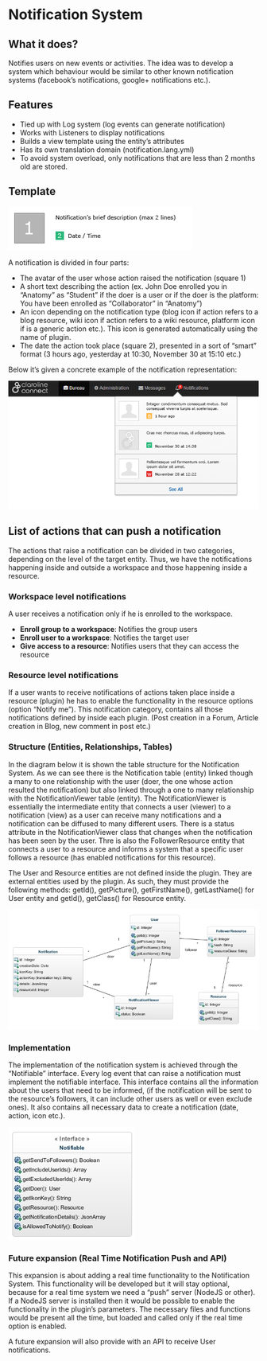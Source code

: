 Notification System
==========================


What it does?
-------------------------

Notifies users on new events or activities. The idea was to develop a system which behaviour would be similar to other known notification systems (facebook’s notifications, google+ notifications etc.).


Features
------------------------

*	Tied up with Log system (log events can generate notification)
*	Works with Listeners to display notifications
*	Builds a view template using the entity’s attributes
*	Has its own translation domain (notification.lang.yml)
*	To avoid system overload, only notifications that are less than 2 months old are stored.


Template
----------------------

![Notification template](img/notification_template.jpg "Notification template")

A notification is divided in four parts:
*	The avatar of the user whose action raised the notification (square 1)
*	A short text describing the action (ex. John Doe enrolled you in “Anatomy” as “Student” if the doer is a user or if the doer is the platform: You have been enrolled as “Collaborator” in “Anatomy”)
*	An icon depending on the notification type (blog icon if action refers to a blog resource, wiki icon if action refers to a wiki resource, platform icon if is a generic action etc.). This icon is generated automatically using the name of plugin.
*	The date the action took place (square 2), presented in a sort of “smart” format (3 hours ago, yesterday at 10:30, November 30 at 15:10 etc.) 

Below it’s given a concrete example of the notification representation:

![Notifications example](img/notifications_mockup.png "Notifications example")


List of actions that can push a notification
--------------------------------------------------

The actions that raise a notification can be divided in two categories, depending on the level of the target entity. Thus, we have the notifications happening inside and outside a workspace and those happening inside a resource.

### Workspace level notifications

A user receives a notification only if he is enrolled to the workspace.

*	**Enroll group to a workspace**: Notifies the group users
*	**Enroll user to a workspace**: Notifies the target user
*	**Give access to a resource**: Notifies users that they can access the resource


### Resource level notifications

If a user wants to receive notifications of actions taken place inside a resource (plugin) he has to enable the functionality in the resource options (option “Notify me”). 
This notification category, contains all those notifications defined by inside each plugin. (Post creation in a Forum, Article creation in Blog, new comment in post etc.)


### Structure (Entities, Relationships, Tables)

In the diagram below it is shown the table structure for the Notification System. As we can see there is the Notification table (entity) linked though a many to one relationship with the user (doer, the one whose action resulted the notification) but also linked through a one to many relationship with the NotificationViewer table (entity). The NotificationViewer is essentially the intermediate entity that connects a user (viewer) to a notification (view) as a user can receive many notifications and a notification can be diffused to many different users. There is a status attribute in the NotificationViewer class that changes when the notification has been seen by the user. Thre is also the FollowerResource entity that connects a user to a resource and informs a system that a specific user follows a resource (has enabled notifications for this resource).

The User and Resource entities are not defined inside the plugin. They are external entities used by the plugin. As such, they must provide the following methods: getId(), getPicture(), getFirstName(), getLastName() for User entity and getId(), getClass() for Resource entity. 

![Notifications system UML](img/notifications_system_uml.jpg "Notifications system UML")


### Implementation

The implementation of the notification system is achieved through the “Notifiable” interface. Every log event that can raise a notification must implement the notifiable interface. This interface contains all the information about the users that need to be informed, (if the notification will be sent to the resource’s followers, it can include other users as well or even exclude ones). It also contains all necessary data to create a notification (date, action, icon etc.).

![Notifiable class](img/notifiable_class.jpg "Notifiable class")


### Future expansion (Real Time Notification Push and API)

This expansion is about adding a real time functionality to the Notification System. This functionality will be developed but it will stay optional, because for a real time system we need a “push” server (NodeJS or other). If a NodeJS server is installed then it would be possible to enable the functionality in the plugin’s parameters. The necessary files and functions would be present all the time, but loaded and called only if the real time option is enabled.

A future expansion will also provide with an API to receive User notifications.
